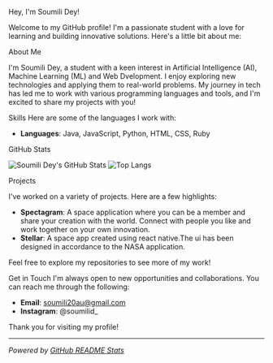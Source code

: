Hey, I'm Soumili Dey!

Welcome to my GitHub profile! I'm a passionate student with a love for learning and building innovative solutions. Here's a little bit about me:

About Me

I'm Soumili Dey, a student with a keen interest in Artificial Intelligence (AI), Machine Learning (ML) and Web Dvelopment. I enjoy exploring new technologies and applying them to real-world problems. My journey in tech has led me to work with various programming languages and tools, and I'm excited to share my projects with you!

Skills
Here are some of the languages I work with:

- **Languages**: Java, JavaScript, Python, HTML, CSS, Ruby

GitHub Stats

![Soumili Dey's GitHub Stats](https://github-readme-stats.vercel.app/api?username=soumili-dey&show_icons=true&hide_title=true&hide_rank=true&count_private=true&hide=prs&theme=radical)
![Top Langs](https://github-readme-stats.vercel.app/api/top-langs/?username=soumili-dey&layout=compact&theme=radical)

Projects

I've worked on a variety of projects. Here are a few highlights:

- **Spectagram**: A space application where you can be a member and share your creation with the world. Connect with people you like and work together on your own innovation.
- **Stellar**: A space app created using react native.The ui has been designed in accordance to the NASA application.

Feel free to explore my repositories to see more of my work!

Get in Touch
I'm always open to new opportunities and collaborations. You can reach me through the following:

- **Email**: soumili20au@gmail.com
- **Instagram**: @soumilid_

Thank you for visiting my profile! 

---

*Powered by [GitHub README Stats](https://github.com/anuraghazra/github-readme-stats)*

